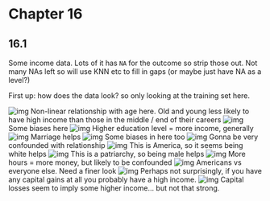 # Chapter 16
## 16.1

Some income data. Lots of it has `NA` for the outcome so strip those out. Not many NAs left so will use KNN etc to fill in gaps (or maybe just have NA as a level?)

First up: how does the data look? so only looking at the training set here. 

![img](16.1/age.png) Non-linear relationship with age here. Old and young less likely to have high income than those in the middle / end of their careers
 ![img](16.1/workclass.png) Some biases here
 ![img](16.1/education.png) Higher education level = more income, generally 
 ![img](16.1/marital-status.png) Marriage helps 
 ![img](16.1/occupation.png) Some biases in here too
 ![img](16.1/relationship.png) Gonna be very confounded with relationship 
 ![img](16.1/race.png) This is America, so it seems being white helps 
 ![img](16.1/sex.png) This is a patriarchy, so being male helps 
 ![img](16.1/hours-per-week.png) More hours = more money, but likely to be confounded
 ![img](16.1/native-country.png) Americans vs everyone else. Need a finer look 
 ![img](16.1/cap_gain_bin.png) Perhaps not surprisingly, if you have any capital gains at all you probably have a high income.
 ![img](16.1/cap_loss_bin.png) Capital losses seem to imply some higher income... but not that strong. 